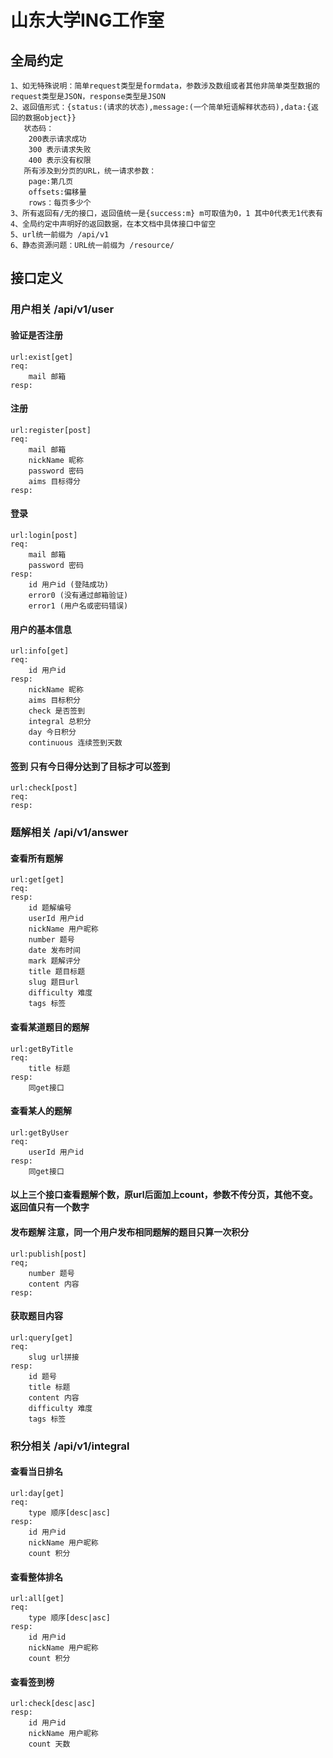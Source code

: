 # 山东大学ING工作室
## 全局约定
    1、如无特殊说明：简单request类型是formdata，参数涉及数组或者其他非简单类型数据的request类型是JSON，response类型是JSON
    2、返回值形式：{status:(请求的状态),message:(一个简单短语解释状态码),data:{返回的数据object}}
       状态码：
        200表示请求成功
        300 表示请求失败
        400 表示没有权限
       所有涉及到分页的URL，统一请求参数：
        page:第几页
        offsets:偏移量
        rows：每页多少个
    3、所有返回有/无的接口，返回值统一是{success:m} m可取值为0，1 其中0代表无1代表有
    4、全局约定中声明好的返回数据，在本文档中具体接口中留空
    5、url统一前缀为 /api/v1
    6、静态资源问题：URL统一前缀为 /resource/
## 接口定义
### 用户相关 /api/v1/user
#### 验证是否注册
    url:exist[get]
    req:
        mail 邮箱
    resp:

#### 注册
    url:register[post]
    req:
        mail 邮箱
        nickName 昵称
        password 密码
        aims 目标得分
    resp:
#### 登录
    url:login[post]
    req:
        mail 邮箱
        password 密码
    resp:
        id 用户id (登陆成功)
        error0 (没有通过邮箱验证)
        error1 (用户名或密码错误)
#### 用户的基本信息
    url:info[get]
    req:
        id 用户id
    resp:
        nickName 昵称
        aims 目标积分
        check 是否签到
        integral 总积分
        day 今日积分
        continuous 连续签到天数
#### 签到 只有今日得分达到了目标才可以签到
    url:check[post]
    req:
    resp:
### 题解相关 /api/v1/answer
#### 查看所有题解
    url:get[get]
    req:
    resp:
        id 题解编号
        userId 用户id
        nickName 用户昵称
        number 题号
        date 发布时间
        mark 题解评分
        title 题目标题
        slug 题目url
        difficulty 难度
        tags 标签
#### 查看某道题目的题解
    url:getByTitle
    req:
        title 标题
    resp:
        同get接口
#### 查看某人的题解
    url:getByUser
    req:
        userId 用户id
    resp:
        同get接口
#### 以上三个接口查看题解个数，原url后面加上count，参数不传分页，其他不变。返回值只有一个数字
#### 发布题解 注意，同一个用户发布相同题解的题目只算一次积分
    url:publish[post]
    req;
        number 题号
        content 内容
    resp:
#### 获取题目内容
    url:query[get]
    req:
        slug url拼接
    resp:
        id 题号
        title 标题
        content 内容
        difficulty 难度
        tags 标签
### 积分相关 /api/v1/integral
#### 查看当日排名
    url:day[get]
    req:
        type 顺序[desc|asc]
    resp:
        id 用户id
        nickName 用户昵称
        count 积分        
#### 查看整体排名
    url:all[get]
    req:
        type 顺序[desc|asc]
    resp:
        id 用户id
        nickName 用户昵称
        count 积分
#### 查看签到榜
    url:check[desc|asc]
    resp:
        id 用户id
        nickName 用户昵称
        count 天数